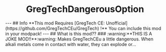 <h1 align="center">GregTechDangerousOption</h1>  
---  
## Info  
**This mod Requires [GregTech CE: Unofficial](https://github.com/GregTechCEu/GregTech) !**  
You can include this mod in your modpack!  
---  
## What is this mod??  
### :warning:**THIS IS A JOKE MOD!!**:warning:  
Makes GregTechCEu a little dangerous. When alkali metals come in contact with water, they can explode or...  